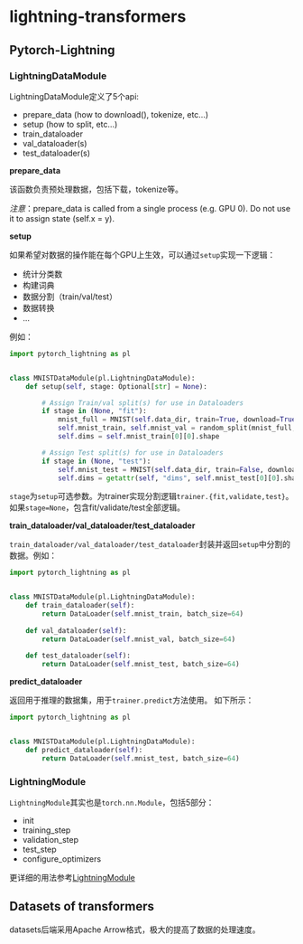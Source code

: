 # lightning-transformers

## Pytorch-Lightning

### LightningDataModule

LightningDataModule定义了5个api:
  - prepare_data (how to download(), tokenize, etc…)
  - setup (how to split, etc…)
  - train_dataloader
  - val_dataloader(s)
  - test_dataloader(s)

**prepare_data**

该函数负责预处理数据，包括下载，tokenize等。

*注意*：prepare_data is called from a single process (e.g. GPU 0). Do not use it to assign state (self.x = y).


**setup**

如果希望对数据的操作能在每个GPU上生效，可以通过`setup`实现一下逻辑：

  - 统计分类数
  - 构建词典
  - 数据分割（train/val/test）
  - 数据转换
  - ...

例如：

```python
import pytorch_lightning as pl


class MNISTDataModule(pl.LightningDataModule):
    def setup(self, stage: Optional[str] = None):

        # Assign Train/val split(s) for use in Dataloaders
        if stage in (None, "fit"):
            mnist_full = MNIST(self.data_dir, train=True, download=True, transform=self.transform)
            self.mnist_train, self.mnist_val = random_split(mnist_full, [55000, 5000])
            self.dims = self.mnist_train[0][0].shape

        # Assign Test split(s) for use in Dataloaders
        if stage in (None, "test"):
            self.mnist_test = MNIST(self.data_dir, train=False, download=True, transform=self.transform)
            self.dims = getattr(self, "dims", self.mnist_test[0][0].shape)
```

`stage`为`setup`可选参数。为trainer实现分割逻辑`trainer.{fit,validate,test}`。如果`stage=None`，包含fit/validate/test全部逻辑。

**train_dataloader/val_dataloader/test_dataloader**

`train_dataloader/val_dataloader/test_dataloader`封装并返回`setup`中分割的数据。例如：

```python
import pytorch_lightning as pl


class MNISTDataModule(pl.LightningDataModule):
    def train_dataloader(self):
        return DataLoader(self.mnist_train, batch_size=64)
        
    def val_dataloader(self):
        return DataLoader(self.mnist_val, batch_size=64)
        
    def test_dataloader(self):
        return DataLoader(self.mnist_test, batch_size=64)
```

**predict_dataloader**

返回用于推理的数据集，用于`trainer.predict`方法使用。 如下所示：

```python
import pytorch_lightning as pl


class MNISTDataModule(pl.LightningDataModule):
    def predict_dataloader(self):
        return DataLoader(self.mnist_test, batch_size=64)
```

### LightningModule

`LightningModule`其实也是`torch.nn.Module`，包括5部分：

  - init
  - training_step
  - validation_step
  - test_step
  - configure_optimizers
  
  更详细的用法参考[LightningModule](https://pytorch-lightning.readthedocs.io/en/stable/common/lightning_module.html?highlight=LightningModule)

## Datasets of transformers

datasets后端采用Apache Arrow格式，极大的提高了数据的处理速度。
